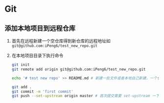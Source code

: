 # Git

## 添加本地项目到远程仓库

1. 首先在远程新建一个空仓库得到新仓库的远程地址如`git@github.com:iPeng6/test_new_repo.git`
2. 在本地项目目录下执行命令

   ```bash
   git init
   git remote add origin git@github.com:iPeng6/test_new_repo.git

   echo '# test new repo' >> README.md # 新建一些文件或者本地自己新建，一个仓库通常需要 README, LICENSE, and .gitignore.文件

   git add .
   git commit -m 'first commit'
   git push --set-upstream origin master # 首次提交需要 set-upstream 一下 --set-upstream 缩写 -u
   ```
